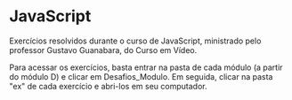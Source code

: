 # JavaScript

Exercícios resolvidos durante o curso de JavaScript, ministrado pelo professor Gustavo Guanabara, do Curso em Vídeo.

Para acessar os exercícios, basta entrar na pasta de cada módulo (a partir do módulo D) e clicar em Desafios_Modulo. Em seguida, clicar na pasta "ex" de cada exercício e abri-los em seu computador.





